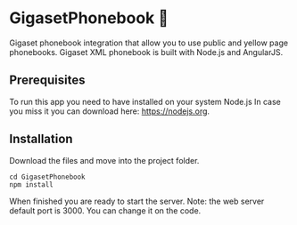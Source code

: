 # GigasetPhonebook :orange_book:
Gigaset phonebook integration that allow you to use public and yellow page phonebooks.
Gigaset XML phonebook is built with Node.js and AngularJS. 

## Prerequisites
To run this app you need to have installed on your system Node.js In case you miss it you can download here: https://nodejs.org.

## Installation

Download the files and move into the project folder. 

```
cd GigasetPhonebook
npm install
```
When finished you are ready to start the server.
Note: the web server default port is 3000. You can change it on the code.
